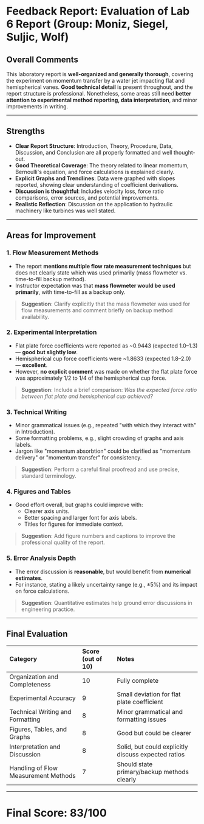
# Feedback Report: Evaluation of Lab 6 Report (Group: Moniz, Siegel, Suljic, Wolf)

## Overall Comments

This laboratory report is **well-organized and generally thorough**, covering the experiment on momentum transfer by a water jet impacting flat and hemispherical vanes. **Good technical detail** is present throughout, and the report structure is professional. Nonetheless, some areas still need **better attention to experimental method reporting, data interpretation**, and minor improvements in writing.

---

## Strengths

- **Clear Report Structure**: Introduction, Theory, Procedure, Data, Discussion, and Conclusion are all properly formatted and well thought-out.
- **Good Theoretical Coverage**: The theory related to linear momentum, Bernoulli's equation, and force calculations is explained clearly.
- **Explicit Graphs and Trendlines**: Data were graphed with slopes reported, showing clear understanding of coefficient derivations.
- **Discussion is thoughtful**: Includes velocity loss, force ratio comparisons, error sources, and potential improvements.
- **Realistic Reflection**: Discussion on the application to hydraulic machinery like turbines was well stated.

---

## Areas for Improvement

### 1. Flow Measurement Methods

- The report **mentions multiple flow rate measurement techniques** but does not clearly state which was used primarily (mass flowmeter vs. time-to-fill backup method).
- Instructor expectation was that **mass flowmeter would be used primarily**, with time-to-fill as a backup only.

> **Suggestion**: Clarify explicitly that the mass flowmeter was used for flow measurements and comment briefly on backup method availability.

### 2. Experimental Interpretation

- Flat plate force coefficients were reported as ~0.9443 (expected 1.0–1.3) — **good but slightly low**.
- Hemispherical cup force coefficients were ~1.8633 (expected 1.8–2.0) — **excellent**.
- However, **no explicit comment** was made on whether the flat plate force was approximately 1/2 to 1/4 of the hemispherical cup force.

> **Suggestion**: Include a brief comparison: *Was the expected force ratio between flat plate and hemispherical cup achieved?*

### 3. Technical Writing

- Minor grammatical issues (e.g., repeated "with which they interact with" in Introduction).
- Some formatting problems, e.g., slight crowding of graphs and axis labels.
- Jargon like "momentum absorbtion" could be clarified as "momentum delivery" or "momentum transfer" for consistency.

> **Suggestion**: Perform a careful final proofread and use precise, standard terminology.

### 4. Figures and Tables

- Good effort overall, but graphs could improve with:
  - Clearer axis units.
  - Better spacing and larger font for axis labels.
  - Titles for figures for immediate context.

> **Suggestion**: Add figure numbers and captions to improve the professional quality of the report.

### 5. Error Analysis Depth

- The error discussion is **reasonable**, but would benefit from **numerical estimates**.
- For instance, stating a likely uncertainty range (e.g., ±5%) and its impact on force calculations.

> **Suggestion**: Quantitative estimates help ground error discussions in engineering practice.

---

## Final Evaluation

| Category                        | Score (out of 10) | Notes |
|:---------------------------------|:------------------|:------|
| Organization and Completeness   | 10                | Fully complete |
| Experimental Accuracy           | 9                | Small deviation for flat plate coefficient |
| Technical Writing and Formatting | 8                | Minor grammatical and formatting issues |
| Figures, Tables, and Graphs      | 8                | Good but could be clearer |
| Interpretation and Discussion   | 8                | Solid, but could explicitly discuss expected ratios |
| Handling of Flow Measurement Methods | 7          | Should state primary/backup methods clearly |

---

# **Final Score: 83/100**
